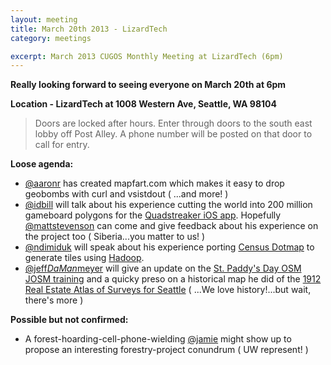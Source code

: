 ```yaml
---
layout: meeting
title: March 20th 2013 - LizardTech
category: meetings

excerpt: March 2013 CUGOS Monthly Meeting at LizardTech (6pm)
---
```

 
__Really looking forward to seeing everyone on March 20th at 6pm__

__Location - LizardTech at 1008 Western Ave, Seattle, WA 98104__ 

> Doors are locked after hours. Enter through doors to the south east lobby off Post Alley. A phone number will be posted on that door to call for entry.

__Loose agenda:__

* [@aaronr](https://github.com/aaronr) has created mapfart.com which makes it easy to drop geobombs with curl and vsistdout ( ...and more! )
* [@idbill](https://github.com/idbill) will talk about his experience cutting the world into 200 million gameboard polygons for the [Quadstreaker iOS app](https://itunes.apple.com/us/app/quadstreaker/id594669001?mt=8). Hopefully [@mattstevenson](http://coregis.net) can come and give feedback about his experience on the project too ( Siberia...you matter to us! )
* [@ndimiduk](https://github.com/ndimiduk) will speak about his experience porting [Census Dotmap](http://bmander.com/dotmap/index.html) to generate tiles using [Hadoop](http://hadoop.apache.org/).
* [@jeff*DaMan*meyer](https://github.com/GWHAThistory) will give an update on the [St. Paddy's Day OSM JOSM training](http://www.meetup.com/OpenStreetMap-Seattle/events/107558542/) and a quicky preso on a historical map he did of the [1912 Real Estate Atlas of Surveys for Seattle](http://tiles.mapbox.com/jeffme/map/seattlebaist1912#14.00/47.6068/-122.3305) ( ...We love history!...but wait, there's more )

__Possible but not confirmed:__

* A forest-hoarding-cell-phone-wielding [@jamie](https://groups.google.com/forum/?fromgroups=#!topic/cugos/JyUQ0pLFGMw) might show up to propose an interesting forestry-project conundrum ( UW represent! )
